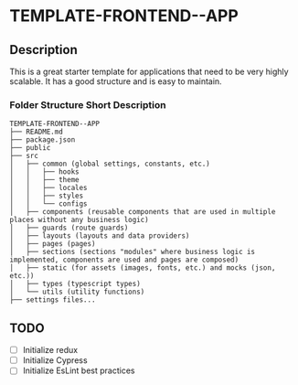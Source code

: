 # TEMPLATE-FRONTEND--APP

## Description

This is a great starter template for applications that need to be very highly scalable. It has a good structure and is easy to maintain.

### Folder Structure Short Description

```
TEMPLATE-FRONTEND--APP
├── README.md
├── package.json
├── public
├── src
│   ├── common (global settings, constants, etc.)
│   │   ├── hooks
│   │   ├── theme
│   │   ├── locales
│   │   ├── styles
│   │   └── configs
│   ├── components (reusable components that are used in multiple places without any business logic)
│   ├── guards (route guards)
│   ├── layouts (layouts and data providers)
│   ├── pages (pages)
│   ├── sections (sections "modules" where business logic is implemented, components are used and pages are composed)
│   ├── static (for assets (images, fonts, etc.) and mocks (json, etc.))
│   ├── types (typescript types)
│   └── utils (utility functions)
├── settings files...
```

## TODO

- [ ] Initialize redux
- [ ] Initialize Cypress
- [ ] Initialize EsLint best practices
